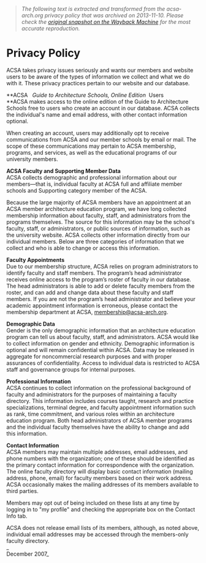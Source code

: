 > *The following text is extracted and transformed from the acsa-arch.org privacy policy that was archived on 2013-11-10. Please check the [original snapshot on the Wayback Machine](https://web.archive.org/web/20131110001741id_/https%3A//www.acsa-arch.org/privacy-policy) for the most accurate reproduction.*

# Privacy Policy

ACSA takes privacy issues seriously and wants our members and website users to be aware of the types of information we collect and what we do with it. These privacy practices pertain to our website and our database.

**ACSA   _Guide to Architecture Schools, Online Edition_  Users  
**ACSA makes access to the online edition of the Guide to Architecture Schools free to users who create an account in our database. ACSA collects the individual's name and email address, with other contact information optional. 

When creating an account, users may additionally opt to receive communications from ACSA and our member schools by email or mail. The scope of these communications may pertain to ACSA membership, programs, and services, as well as the educational programs of our university members. 

**ACSA Faculty and Supporting Member Data**  
ACSA collects demographic and professional information about our members—that is, individual faculty at ACSA full and affiliate member schools and Supporting category member of the ACSA. 

Because the large majority of ACSA members have an appointment at an ACSA member architecture education program, we have long collected membership information about faculty, staff, and administrators from the programs themselves. The source for this information may be the school's faculty, staff, or administrators, or public sources of information, such as the university website. ACSA collects other information directly from our individual members. Below are three categories of information that we collect and who is able to change or access this information.

**Faculty Appointments**  
Due to our membership structure, ACSA relies on program administrators to identify faculty and staff members. The program’s head administrator receives online access to the program’s roster of faculty in our database. The head administrators is able to add or delete faculty members from the roster, and can add and change data about these faculty and staff members. If you are not the program’s head administrator and believe your academic appointment information is erroneous, please contact the membership department at ACSA, membership@acsa-arch.org.

**Demographic Data**  
Gender is the only demographic information that an architecture education program can tell us about faculty, staff, and administrators. ACSA would like to collect information on gender and ethnicity. Demographic information is optional and will remain confidential within ACSA. Data may be released in aggregate for noncommercial research purposes and with proper assurances of confidentiality. Access to individual data is restricted to ACSA staff and governance groups for internal purposes. 

**Professional Information**  
ACSA continues to collect information on the professional background of faculty and administrators for the purposes of maintaining a faculty directory. This information includes courses taught, research and practice specializations, terminal degree, and faculty appointment information such as rank, time commitment, and various roles within an architecture education program. Both head administrators of ACSA member programs and the individual faculty themselves have the ability to change and add this information.

**Contact Information**  
ACSA members may maintain multiple addresses, email addresses, and phone numbers with the organization; one of these should be identified as the primary contact information for correspondence with the organization. The online faculty directory will display basic contact information (mailing address, phone, email) for faculty members based on their work address.   
ACSA occasionally makes the mailing addresses of its members available to third parties. 

Members may opt out of being included on these lists at any time by logging in to "my profile" and checking the appropriate box on the Contact Info tab. 

ACSA does not release email lists of its members, although, as noted above, individual email addresses may be accessed through the members-only faculty directory.   
_  
December 2007_
